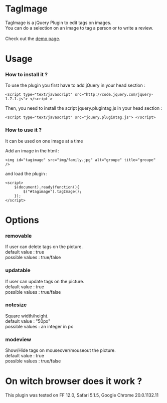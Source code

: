 <h1>TagImage</h1>
TagImage is a jQuery Plugin to edit tags on images. <br />
You can do a selection on an image to tag a person or to write a review.
<br />
<br />
Check out the <a href="http://www.juliepellerin.com/plugin_tagimage/">demo page</a>.

<h1>Usage</h1>

<h3>How to install it ?</h3>
To use the plugin you first have to add jQuery in your head section :
<pre><code>&lt;script type="text/javascript" src="http://code.jquery.com/jquery-1.7.1.js"&gt; &lt;/script &gt;</code></pre>

Then, you need to install the script jquery.plugintag.js in your head section :
<pre><code>&lt;script type="text/javascript" src="jquery.plugintag.js"&gt; &lt;/script&gt;</code></pre>


<h3>How to use it ?</h3>
It can be used on one image at a time

Add an image in the html :
<pre><code>&lt;img id="tagimage" src="img/family.jpg" alt="groupe" title="groupe"  /&gt;
</code></pre>

and load the plugin :		
<pre><code>&lt;script>
	$(document).ready(function(){
		$("#tagimage").tagImage();
	});	
&lt;/script&gt;</code></pre>


<h1>Options</h1>

<h3>removable</h3>
If user can delete tags on the picture. <br />
default value : true <br />
possible values : true/false <br />

<h3>updatable</h3>
If user can update tags on the picture. <br />
default value : true <br />
possible values : true/false <br />

<h3>notesize</h3>
Square width/height. <br />
default value : "50px" <br />
possible values : an integer in px <br />

<h3>modeview</h3>
Show/Hide tags on mouseover/mouseout the picture. <br />
default value : true <br />
possible values : true/false <br />



<h1>On witch browser does it work ?</h1>
This plugin was tested on FF 12.0, Safari 5.1.5, Google Chrome 20.0.1132.11    


